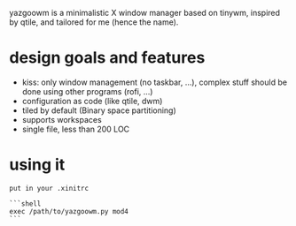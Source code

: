 yazgoowm is a minimalistic X window manager based on tinywm, inspired by qtile, and tailored for me (hence the name).

# design goals and features

  - kiss: only window management (no taskbar, ...), complex stuff should be done using other programs (rofi, ...)
  - configuration as code (like qtile, dwm)
  - tiled by default (Binary space partitioning)
  - supports workspaces
  - single file, less than 200 LOC

# using it
    
    put in your .xinitrc

    ```shell
    exec /path/to/yazgoowm.py mod4
    ```
